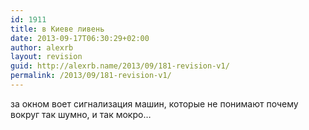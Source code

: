 ```yaml
---
id: 1911
title: в Киеве ливень
date: 2013-09-17T06:30:29+02:00
author: alexrb
layout: revision
guid: http://alexrb.name/2013/09/181-revision-v1/
permalink: /2013/09/181-revision-v1/
---
```

за окном воет сигнализация машин, которые не понимают почему вокруг так шумно, и так мокро&#8230;